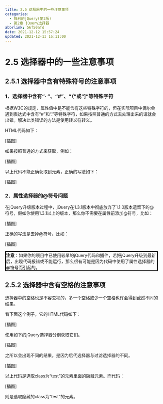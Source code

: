 ```yaml
---
title: 2.5 选择器中的一些注意事项
categories:
  - 锋利的jQuery(第2版)
  - 第2章 jQuery选择器
abbrlink: 56f50afd
date: 2021-12-12 15:57:24
updated: 2021-12-13 16:11:00
---
```

# 2.5 选择器中的一些注意事项
## 2.5.1 选择器中含有特殊符号的注意事项
### 1．选择器中含有“· ”、“#”、“（”或“]”等特殊字符
根据W3C的规定，属性值中是不能含有这些特殊字符的，但在实际项目中偶尔会遇到表达式中含有“#”和“.”等特殊字符，如果按照普通的方式去处理出来的话就会出错。解决此类错误的方法是使用转义符转义。

HTML代码如下：

[插图]

如果按照普通的方式来获取，例如：

[插图]

以上代码不能正确获取到元素，正确的写法如下：

[插图]

### 2．属性选择器的@符号问题
在jQuery升级版本过程中，jQuery在1.3.1版本中彻底放弃了1.1.0版本遗留下的@符号，假如你使用1.3.1以上的版本，那么你不需要在属性前添加@符号，比如：

[插图]

正确的写法是去掉@符号，比如：

[插图]

<div style="border-style:solid;"><strong>注意</strong>：如果你的项目中已使用较早的jQuery代码和插件，若把jQuery升级到最新后，出现代码报错或不能运行，那么很有可能是因为代码中使用了属性选择器的@符号而引起的。</div>

## 2.5.2 选择器中含有空格的注意事项
选择器中的空格也是不容忽视的，多一个空格或少一个空格也许会得到截然不同的结果。

看下面这个例子，它的HTML代码如下：

[插图]

使用如下的jQuery选择器分别获取它们。

[插图]

之所以会出现不同的结果，是因为后代选择器与过滤选择器的不同。

[插图]

以上代码是选取class为“test”的元素里面的隐藏元素。而代码：

[插图]

则是选取隐藏的class为“test”的元素。

